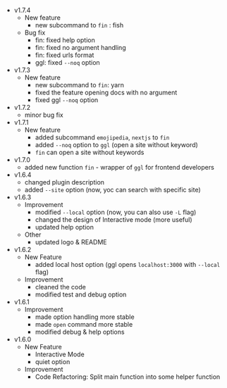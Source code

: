 - v1.7.4
    - New feature
        - new subcommand to `fin` : fish
    - Bug fix
        - fin: fixed help option
        - fin: fixed no argument handling
        - fin: fixed urls format
        - ggl: fixed `--noq` option
- v1.7.3
    - New feature
        - new subcommand to `fin`: yarn
        - fixed the feature opening docs with no argument
        - fixed ggl `--noq` option
- v1.7.2
    - minor bug fix
- v1.7.1
    - New feature
        - added subcommand `emojipedia`, `nextjs` to `fin` 
        - added `--noq` option to `ggl` (open a site without keyword)
        - `fin` can open a site without keywords
- v1.7.0
    - added new function `fin` - wrapper of `ggl` for frontend developers
- v1.6.4
    - changed plugin description
    - added `--site` option (now, yoc can search with specific site)
- v1.6.3
    - Improvement
        - modified `--local` option (now, you can also use `-L` flag)
        - changed the design of Interactive mode (more useful)
        - updated help option
    - Other
        - updated logo & README
- v1.6.2
    - New Feature
        - added local host option (ggl opens `localhost:3000` with `--local` flag)
    - Improvement
        - cleaned the code
        - modified test and debug option
- v1.6.1
    - Improvement
        - made option handling more stable
        - made `open` command more stable
        - modified debug & help options
- v1.6.0
    - New Feature
        - Interactive Mode 
        - quiet option
    - Improvement
        - Code Refactoring: Split main function into some helper function
